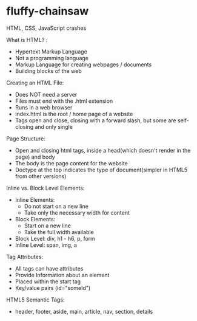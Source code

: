 # fluffy-chainsaw

HTML, CSS, JavaScript crashes

<!--  -->
<!-- HTML Cheat Sheet -->
<!--  -->

What is HTML? :

- Hypertext Markup Language
- Not a programming language
- Markup Language for creating webpages / documents
- Building blocks of the web

Creating an HTML File:

- Does NOT need a server
- Files must end with the .html extension
- Runs in a web browser
- index.html is the root / home page of a website
- Tags open and close, closing with a forward slash, but some are self-closing and only single

Page Structure:

- Open and closing html tags, inside a head(which doesn't render in the page) and body
- The body is the page content for the website
- Doctype at the top indicates the type of document(simpler in HTML5 from other versions)

Inline vs. Block Level Elements:

- Inline Elements:
  - Do not start on a new line
  - Take only the necessary width for content
- Block Elements:
  - Start on a new line
  - Take the full width available
- Block Level: div, h1 - h6, p, form
- Inline Level: span, img, a

Tag Attributes:

<!--
Sample:
<tagname attrubuteName="attrubuteValue">content</tagname>
Example:
<h1 title="My Company">About Us</h1>
 -->

- All tags can have attributes
- Provide Information about an element
- Placed within the start tag
- Key/value pairs (id="someId")

HTML5 Semantic Tags:

<!-- A semantic element clearly describes its meaning to both the browser and the developer -->

- header, footer, aside, main, article, nav, section, details

<!--  -->
<!-- CSS Cheat Sheet -->
<!--  -->
